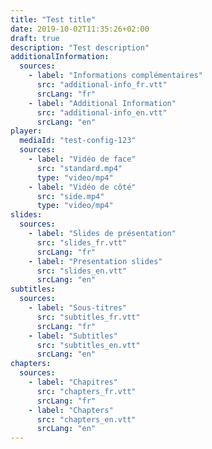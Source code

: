 ```yaml
---
title: "Test title"
date: 2019-10-02T11:35:26+02:00
draft: true
description: "Test description"
additionalInformation:
  sources:
    - label: "Informations complémentaires"
      src: "additional-info_fr.vtt"
      srcLang: "fr"
    - label: "Additional Information"
      src: "additional-info_en.vtt"
      srcLang: "en"
player:
  mediaId: "test-config-123"
  sources:
    - label: "Vidéo de face"
      src: "standard.mp4"
      type: "video/mp4"
    - label: "Vidéo de côté"
      src: "side.mp4"
      type: "video/mp4"
slides:
  sources:
    - label: "Slides de présentation"
      src: "slides_fr.vtt"
      srcLang: "fr"
    - label: "Presentation slides"
      src: "slides_en.vtt"
      srcLang: "en"
subtitles:
  sources:
    - label: "Sous-titres"
      src: "subtitles_fr.vtt"
      srcLang: "fr"
    - label: "Subtitles"
      src: "subtitles_en.vtt"
      srcLang: "en"
chapters:
  sources:
    - label: "Chapitres"
      src: "chapters_fr.vtt"
      srcLang: "fr"
    - label: "Chapters"
      src: "chapters_en.vtt"
      srcLang: "en"
---
```


